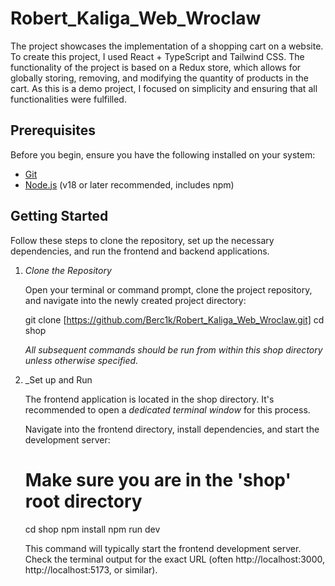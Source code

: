 # Robert_Kaliga_Web_Wroclaw

The project showcases the implementation of a shopping cart on a website. To create this project, I used React + TypeScript and Tailwind CSS. The functionality of the project is based on a Redux store, which allows for globally storing, removing, and modifying the quantity of products in the cart. As this is a demo project, I focused on simplicity and ensuring that all functionalities were fulfilled.

## Prerequisites

Before you begin, ensure you have the following installed on your system:

- [Git](https://git-scm.com/)
- [Node.js](https://nodejs.org/) (v18 or later recommended, includes npm)

## Getting Started

Follow these steps to clone the repository, set up the necessary dependencies, and run the frontend and backend applications.

1.  _Clone the Repository_

    Open your terminal or command prompt, clone the project repository, and navigate into the newly created project directory:

    git clone [https://github.com/Berc1k/Robert_Kaliga_Web_Wroclaw.git]
    cd shop

    _All subsequent commands should be run from within this shop directory unless otherwise specified._

2.  \_Set up and Run

    The frontend application is located in the shop directory. It's recommended to open a _dedicated terminal window_ for this process.

    Navigate into the frontend directory, install dependencies, and start the development server:

    # Make sure you are in the 'shop' root directory

    cd shop
    npm install
    npm run dev

    This command will typically start the frontend development server. Check the terminal output for the exact URL (often http://localhost:3000, http://localhost:5173, or similar).

